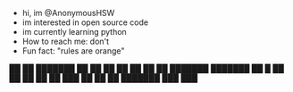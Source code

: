 -  hi, im @AnonymousHSW
-  im interested in open source code
-  im currently learning python
-  How to reach me: don't
-  Fun fact: "rules are orange"

██   ██ ███████ ██     ██ 
██   ██ ██      ██     ██ 
███████ ███████ ██  █  ██ 
██   ██      ██ ██ ███ ██ 
██   ██ ███████  ███ ███  
